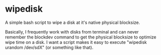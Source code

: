 # wipedisk
A simple bash script to wipe a disk at it's native physical blocksize.

Basically, I frequently work with disks from terminal and can never remember the blockdev command to get the physical blocksize to optimize wipe time on a disk. I want a script makes it easy to execute "wipedisk urandom /dev/sdX" (or something like that).
